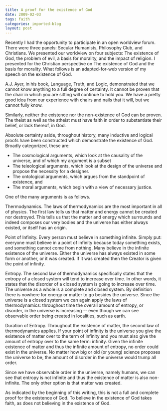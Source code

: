 ```yaml
---
title: A proof for the existence of God
date: 2009-02-03
tags: faith
categories: imported-blog
layout: post
---
```

Recently I had the opportunity to participate in an open worldview forum. There were three panels: Secular Humanists, Philosophy Club, and Christians. We presented our worldview on four subjects: The existence of God, the problem of evil, a basis for morality, and the impact of religion. I presented for the Christian perspective on The existence of God and the basis for morality. What follows is an adapted-for-web version of my speech on the existence of God.

A.J. Ayer, in his book, Language, Truth, and Logic, demonstrated that we cannot know anything to a full degree of certainty. It cannot be proven that the chair in which you are sitting will continue to hold you. We have a pretty good idea from our experience with chairs and nails that it will, but we cannot fully know.

Similarly, neither the existence nor the non-existence of God can be proven. The theist as well as the atheist must have faith in order to substantiate their belief, or lack thereof, in God.

Absolute certainty aside, throughout history, many inductive and logical proofs have been constructed which demonstrate the existence of God. Broadly categorized, these are:

- The cosmological arguments, which look at the causality of the universe, and of which my argument is a subset
- The teleological arguments, which look at the design of the universe and propose the necessity for a designer.
- The ontological arguments, which argues from the standpoint of existence, and
- The moral arguments, which begin with a view of necessary justice.

One of the many arguments is as follows.

Thermodynamics. The laws of thermodynamics are the most important in all of physics. The first law tells us that matter and energy cannot be created nor destroyed. This tells us that the matter and energy which surrounds and indeed composes our very bodies and the universe has either always existed, or itself has an origin.

Point of Infinity. Every person must believe in something infinite. Simply put: everyone must believe in a point of infinity because today something exists, and something cannot come from nothing. Many believe in the infinite existence of the universe. Either the universe has always existed in some form or another, or it was created. If it was created then the Creator is given the point of infinity.

Entropy. The second law of thermodynamics specifically states that the entropy of a closed system will tend to increase over time. In other words, it states that the disorder of a closed system is going to increase over time. The universe as a whole is a complete and closed system. By definition there is nowhere for energy or matter to go besides the universe. Since the universe is a closed system we can again apply the laws of thermodynamics: throughout time the overall amount of entropy, or disorder, in the universe is increasing -- even though we can see observable order being created in localities, such as earth.

Duration of Entropy. Throughout the existence of matter, the second law of thermodynamics applies. If your point of infinity is the universe you give the existence of matter over to the term of infinity and you must also give the amount of entropy over to the same term: infinity. Given the infinite existence of matter and thus the infinite amount of entropy, no order could exist in the universe. No matter how big or old (or young) science proposes the universe to be, the amount of disorder in the universe would trump all order.

Since we have observable order in the universe, namely humans, we can see that entropy is not infinite and thus the existence of matter is also non-infinite. The only other option is that matter was created.

As indicated by the beginning of this writing, this is not a full and complete proof for the existence of God. To believe in the existence of God takes faith, as does not believing in the existence of God.

